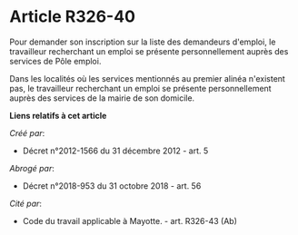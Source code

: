 # Article R326-40

Pour demander son inscription sur la liste des demandeurs d'emploi, le travailleur recherchant un emploi se présente
personnellement auprès des services de Pôle emploi. 

Dans les localités où les services mentionnés au premier alinéa n'existent pas, le travailleur recherchant un emploi se
présente personnellement auprès des services de la mairie de son domicile.

**Liens relatifs à cet article**

_Créé par_:

  - Décret n°2012-1566 du 31 décembre 2012 - art. 5

_Abrogé par_:

  - Décret n°2018-953 du 31 octobre 2018 - art. 56

_Cité par_:

  - Code du travail applicable à Mayotte. - art. R326-43 (Ab)
